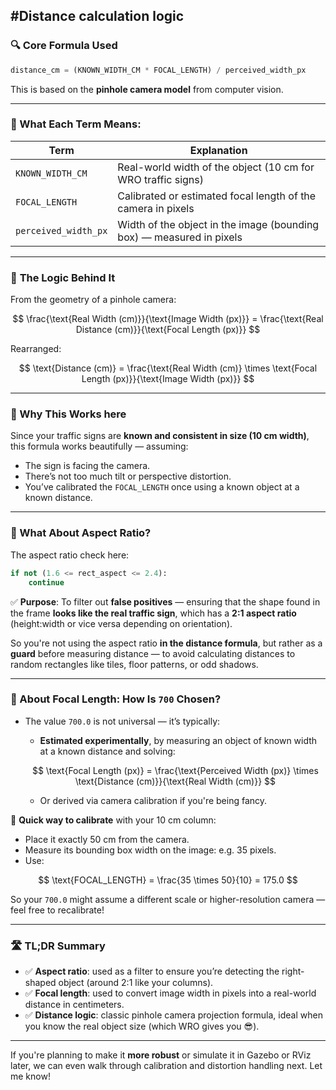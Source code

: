 #Distance calculation logic
---

### 🔍 **Core Formula Used**

```python
distance_cm = (KNOWN_WIDTH_CM * FOCAL_LENGTH) / perceived_width_px
```

This is based on the **pinhole camera model** from computer vision.

---

### 🎯 What Each Term Means:

| Term                 | Explanation                                                          |
| -------------------- | -------------------------------------------------------------------- |
| `KNOWN_WIDTH_CM`     | Real-world width of the object (10 cm for WRO traffic signs)         |
| `FOCAL_LENGTH`       | Calibrated or estimated focal length of the camera in pixels         |
| `perceived_width_px` | Width of the object in the image (bounding box) — measured in pixels |

---

### 🧠 **The Logic Behind It**

From the geometry of a pinhole camera:

$$
\frac{\text{Real Width (cm)}}{\text{Image Width (px)}} = \frac{\text{Real Distance (cm)}}{\text{Focal Length (px)}}
$$

Rearranged:

$$
\text{Distance (cm)} = \frac{\text{Real Width (cm)} \times \text{Focal Length (px)}}{\text{Image Width (px)}}
$$

---

### 📏 Why This Works here

Since your traffic signs are **known and consistent in size (10 cm width)**, this formula works beautifully — assuming:

* The sign is facing the camera.
* There’s not too much tilt or perspective distortion.
* You’ve calibrated the `FOCAL_LENGTH` once using a known object at a known distance.

---

### 🎨 What About Aspect Ratio?

The aspect ratio check here:

```python
if not (1.6 <= rect_aspect <= 2.4):
    continue
```

✅ **Purpose**:
To filter out **false positives** — ensuring that the shape found in the frame **looks like the real traffic sign**, which has a **2:1 aspect ratio** (height\:width or vice versa depending on orientation).

So you're not using the aspect ratio **in the distance formula**, but rather as a **guard** before measuring distance — to avoid calculating distances to random rectangles like tiles, floor patterns, or odd shadows.

---

### 📸 About Focal Length: How Is `700` Chosen?

* The value `700.0` is not universal — it’s typically:

  * **Estimated experimentally**, by measuring an object of known width at a known distance and solving:

  $$
  \text{Focal Length (px)} = \frac{\text{Perceived Width (px)} \times \text{Distance (cm)}}{\text{Real Width (cm)}}
  $$

  * Or derived via camera calibration if you're being fancy.

📏 **Quick way to calibrate** with your 10 cm column:

* Place it exactly 50 cm from the camera.
* Measure its bounding box width on the image: e.g. 35 pixels.
* Use:

$$
\text{FOCAL_LENGTH} = \frac{35 \times 50}{10} = 175.0
$$

So your `700.0` might assume a different scale or higher-resolution camera — feel free to recalibrate!

---

### 🛣️ TL;DR Summary

* ✅ **Aspect ratio**: used as a filter to ensure you’re detecting the right-shaped object (around 2:1 like your columns).
* ✅ **Focal length**: used to convert image width in pixels into a real-world distance in centimeters.
* ✅ **Distance logic**: classic pinhole camera projection formula, ideal when you know the real object size (which WRO gives you 😎).

---

If you're planning to make it **more robust** or simulate it in Gazebo or RViz later, we can even walk through calibration and distortion handling next. Let me know!
